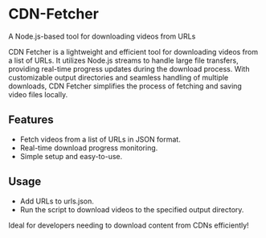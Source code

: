 # CDN-Fetcher

A Node.js-based tool for downloading videos from URLs

CDN Fetcher is a lightweight and efficient tool for downloading videos from a list of URLs.
It utilizes Node.js streams to handle large file transfers, providing real-time progress updates during the download process.
With customizable output directories and seamless handling of multiple downloads, CDN Fetcher simplifies the process of fetching and saving video files locally.

## Features

- Fetch videos from a list of URLs in JSON format.
- Real-time download progress monitoring.
- Simple setup and easy-to-use.

## Usage

- Add URLs to urls.json.
- Run the script to download videos to the specified output directory.

Ideal for developers needing to download content from CDNs efficiently!
